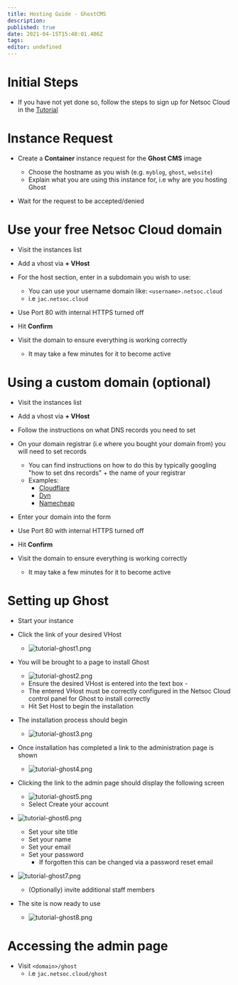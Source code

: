 ```yaml
---
title: Hosting Guide - GhostCMS
description: 
published: true
date: 2021-04-15T15:48:01.406Z
tags: 
editor: undefined
---
```


# Initial Steps

* If you have not yet done so, follow the steps to sign up for Netsoc Cloud in the [Tutorial](/services/tutorial)

# Instance Request

* Create a **Container** instance request for the **Ghost CMS** image
	* Choose the hostname as you wish (e.g. `myblog`, `ghost`, `website`)
	* Explain what you are using this instance for, i.e why are you hosting Ghost
  
* Wait for the request to be accepted/denied

# Use your free Netsoc Cloud domain

* Visit the instances list
* Add a vhost via **+ VHost**
* For the host section, enter in a subdomain you wish to use:
	* You can use your username domain like: `<username>.netsoc.cloud`
  	* i.e `jac.netsoc.cloud`
    
* Use Port 80 with internal HTTPS turned off
* Hit **Confirm**

* Visit the domain to ensure everything is working correctly
	* It may take a few minutes for it to become active

# Using a custom domain (optional)

* Visit the instances list
* Add a vhost via **+ VHost**
* Follow the instructions on what DNS records you need to set

* On your domain registrar (i.e where you bought your domain from) you will need to set records
	* You can find instructions on how to do this by typically googling "how to set dns records" + the name of your registrar
  	* Examples:
    	* [Cloudflare](https://www.cloudflare.com/learning/dns/dns-records/)
      * [Dyn](https://help.dyn.com/setting-up-dns-for-your-new-website/)
      * [Namecheap](https://www.namecheap.com/support/knowledgebase/article.aspx/434/2237/how-do-i-set-up-host-records-for-a-domain/)
      
* Enter your domain into the form
* Use Port 80 with internal HTTPS turned off
* Hit **Confirm**

* Visit the domain to ensure everything is working correctly
	* It may take a few minutes for it to become active

# Setting up Ghost
	
* Start your instance
* Click the link of your desired VHost
  * ![tutorial-ghost1.png](/assets/cloud/tutorial-ghost1.png)

* You will be brought to a page to install Ghost
	* ![tutorial-ghost2.png](/assets/cloud/tutorial-ghost2.png)
	* Ensure the desired VHost is entered into the text box - 
  	* The entered VHost must be correctly configured in the Netsoc Cloud control panel for Ghost to install correctly
	* Hit Set Host to begin the installation
* The installation process should begin
	* ![tutorial-ghost3.png](/assets/cloud/tutorial-ghost3.png)
* Once installation has completed a link to the administration page is shown
	* ![tutorial-ghost4.png](/assets/cloud/tutorial-ghost4.png)
* Clicking the link to the admin page should display the following screen
	* ![tutorial-ghost5.png](/assets/cloud/tutorial-ghost5.png)
	* Select Create your account
* ![tutorial-ghost6.png](/assets/cloud/tutorial-ghost6.png)
	* Set your site title
	* Set your name
	* Set your email
	* Set your password
       * If forgotten this can be changed via a password reset email
* ![tutorial-ghost7.png](/assets/cloud/tutorial-ghost7.png)
	* (Optionally) invite additional staff members
* The site is now ready to use
	* ![tutorial-ghost8.png](/assets/cloud/tutorial-ghost8.png)

# Accessing the admin page

* Visit `<domain>/ghost`
	* i.e `jac.netsoc.cloud/ghost`
